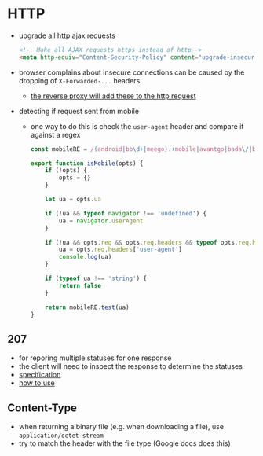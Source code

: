 # HTTP

- upgrade all http ajax requests

    ```html
    <!-- Make all AJAX requests https instead of http-->
    <meta http-equiv="Content-Security-Policy" content="upgrade-insecure-requests">
    ```

- browser complains about insecure connections can be caused by the dropping of `X-Forwarded-...` headers
  - [the reverse proxy will add these to the http request](https://developer.mozilla.org/en-US/docs/Web/HTTP/Headers/Forwarded)

- detecting if request sent from mobile
  - one way to do this is check the `user-agent` header and compare it against a regex

    ```ts
    const mobileRE = /(android|bb\d+|meego).+mobile|avantgo|bada\/|blackberry|blazer|compal|elaine|fennec|hiptop|iemobile|ip(hone|od)|iris|kindle|lge |maemo|midp|mmp|mobile.+firefox|netfront|opera m(ob|in)i|palm( os)?|phone|p(ixi|re)\/|plucker|pocket|psp|series(4|6)0|symbian|treo|up\.(browser|link)|vodafone|wap|windows (ce|phone)|xda|xiino/i

    export function isMobile(opts) {
        if (!opts) {
            opts = {}
        }

        let ua = opts.ua

        if (!ua && typeof navigator !== 'undefined') {
            ua = navigator.userAgent
        }

        if (!ua && opts.req && opts.req.headers && typeof opts.req.headers['user-agent'] === 'string') {
            ua = opts.req.headers['user-agent']
            console.log(ua)
        }

        if (typeof ua !== 'string') {
            return false
        }

        return mobileRE.test(ua)
    }
    ```

## 207

- for reporing multiple statuses for one response
- the client will need to inspect the response to determine the statuses
- [specification](https://evertpot.com/http/207-multi-status)
- [how to use](https://softwareengineering.stackexchange.com/questions/329596/what-http-status-code-to-return-if-multiple-actions-finish-with-different-status)

## Content-Type

- when returning a binary file (e.g. when downloading a file), use `application/octet-stream`
- try to match the header with the file type (Google docs does this)
